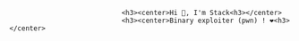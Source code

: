                                 <h3><center>Hi 👋, I'm Stack<h3></center>
                                <h3><center>Binary exploiter (pwn) ! ❤️<h3></center>
